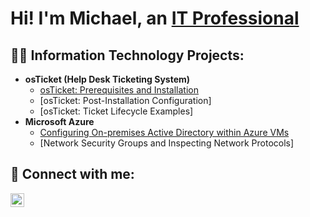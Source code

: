<h1>Hi! I'm Michael, an <a href="https://www.linkedin.com/in/michaelmarshii/">IT Professional</a>

<h2>👨‍💻 Information Technology Projects:</h2>

- <b>osTicket (Help Desk Ticketing System)</b>
  - [osTicket: Prerequisites and Installation](https://github.com/Michael-Marsh/osTicket-Prerequisites-and-Installation)
  - [osTicket: Post-Installation Configuration]
  - [osTicket: Ticket Lifecycle Examples]
- <b>Microsoft Azure</b>
  - [Configuring On-premises Active Directory within Azure VMs](https://github.com/joshmadakor1/4chan-Image-Analysis-Middleware-C964)
  - [Network Security Groups and Inspecting Network Protocols]

<h2> 🤳 Connect with me:</h2>

[<img align="left" alt="JoshMadakor | LinkedIn" width="22px" src="https://cdn.jsdelivr.net/npm/simple-icons@v3/icons/linkedin.svg" />][linkedin]

[linkedin]: https://linkedin.com/in/michaelmarshii
